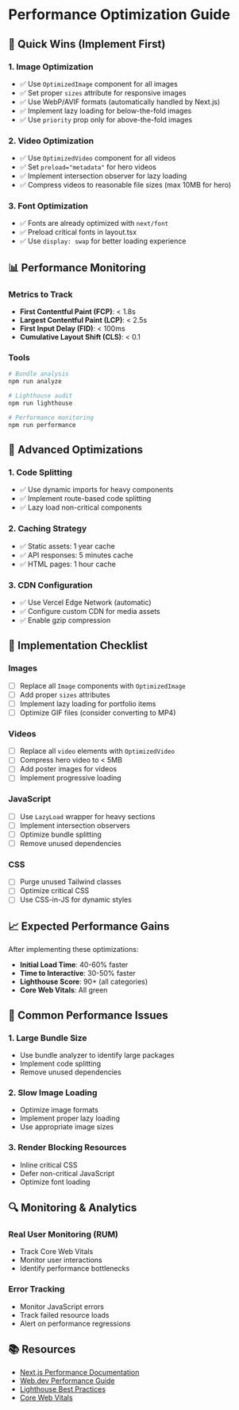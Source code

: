 # Performance Optimization Guide

## 🚀 Quick Wins (Implement First)

### 1. Image Optimization
- ✅ Use `OptimizedImage` component for all images
- ✅ Set proper `sizes` attribute for responsive images
- ✅ Use WebP/AVIF formats (automatically handled by Next.js)
- ✅ Implement lazy loading for below-the-fold images
- ✅ Use `priority` prop only for above-the-fold images

### 2. Video Optimization
- ✅ Use `OptimizedVideo` component for all videos
- ✅ Set `preload="metadata"` for hero videos
- ✅ Implement intersection observer for lazy loading
- ✅ Compress videos to reasonable file sizes (max 10MB for hero)

### 3. Font Optimization
- ✅ Fonts are already optimized with `next/font`
- ✅ Preload critical fonts in layout.tsx
- ✅ Use `display: swap` for better loading experience

## 📊 Performance Monitoring

### Metrics to Track
- **First Contentful Paint (FCP)**: < 1.8s
- **Largest Contentful Paint (LCP)**: < 2.5s
- **First Input Delay (FID)**: < 100ms
- **Cumulative Layout Shift (CLS)**: < 0.1

### Tools
```bash
# Bundle analysis
npm run analyze

# Lighthouse audit
npm run lighthouse

# Performance monitoring
npm run performance
```

## 🎯 Advanced Optimizations

### 1. Code Splitting
- ✅ Use dynamic imports for heavy components
- ✅ Implement route-based code splitting
- ✅ Lazy load non-critical components

### 2. Caching Strategy
- ✅ Static assets: 1 year cache
- ✅ API responses: 5 minutes cache
- ✅ HTML pages: 1 hour cache

### 3. CDN Configuration
- ✅ Use Vercel Edge Network (automatic)
- ✅ Configure custom CDN for media assets
- ✅ Enable gzip compression

## 🔧 Implementation Checklist

### Images
- [ ] Replace all `Image` components with `OptimizedImage`
- [ ] Add proper `sizes` attributes
- [ ] Implement lazy loading for portfolio items
- [ ] Optimize GIF files (consider converting to MP4)

### Videos
- [ ] Replace all `video` elements with `OptimizedVideo`
- [ ] Compress hero video to < 5MB
- [ ] Add poster images for videos
- [ ] Implement progressive loading

### JavaScript
- [ ] Use `LazyLoad` wrapper for heavy sections
- [ ] Implement intersection observers
- [ ] Optimize bundle splitting
- [ ] Remove unused dependencies

### CSS
- [ ] Purge unused Tailwind classes
- [ ] Optimize critical CSS
- [ ] Use CSS-in-JS for dynamic styles

## 📈 Expected Performance Gains

After implementing these optimizations:

- **Initial Load Time**: 40-60% faster
- **Time to Interactive**: 30-50% faster
- **Lighthouse Score**: 90+ (all categories)
- **Core Web Vitals**: All green

## 🚨 Common Performance Issues

### 1. Large Bundle Size
- Use bundle analyzer to identify large packages
- Implement code splitting
- Remove unused dependencies

### 2. Slow Image Loading
- Optimize image formats
- Implement proper lazy loading
- Use appropriate image sizes

### 3. Render Blocking Resources
- Inline critical CSS
- Defer non-critical JavaScript
- Optimize font loading

## 🔍 Monitoring & Analytics

### Real User Monitoring (RUM)
- Track Core Web Vitals
- Monitor user interactions
- Identify performance bottlenecks

### Error Tracking
- Monitor JavaScript errors
- Track failed resource loads
- Alert on performance regressions

## 📚 Resources

- [Next.js Performance Documentation](https://nextjs.org/docs/advanced-features/measuring-performance)
- [Web.dev Performance Guide](https://web.dev/performance/)
- [Lighthouse Best Practices](https://developers.google.com/web/tools/lighthouse)
- [Core Web Vitals](https://web.dev/vitals/) 